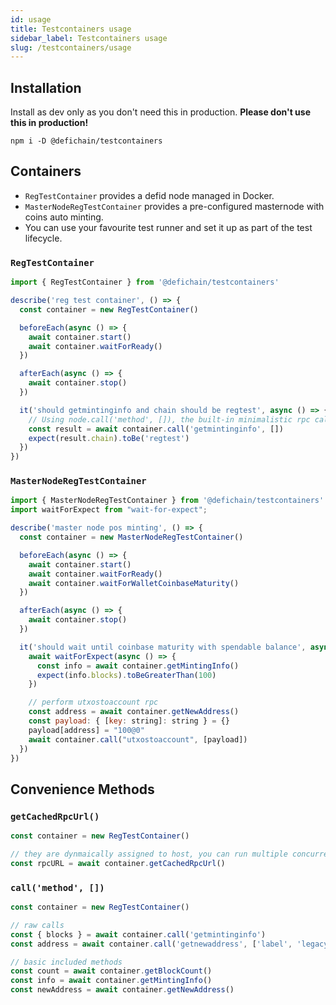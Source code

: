 ```yaml
---
id: usage
title: Testcontainers usage
sidebar_label: Testcontainers usage
slug: /testcontainers/usage
---
```


## Installation

Install as dev only as you don't need this in production. **Please don't use this in production!**

```shell
npm i -D @defichain/testcontainers
```

## Containers

* `RegTestContainer` provides a defid node managed in Docker.
* `MasterNodeRegTestContainer` provides a pre-configured masternode with coins auto minting.
* You can use your favourite test runner and set it up as part of the test lifecycle.

### `RegTestContainer`

```js
import { RegTestContainer } from '@defichain/testcontainers'

describe('reg test container', () => {
  const container = new RegTestContainer()

  beforeEach(async () => {
    await container.start()
    await container.waitForReady()
  })

  afterEach(async () => {
    await container.stop()
  })

  it('should getmintinginfo and chain should be regtest', async () => {
    // Using node.call('method', []), the built-in minimalistic rpc call
    const result = await container.call('getmintinginfo', [])
    expect(result.chain).toBe('regtest')
  })
})
```

### `MasterNodeRegTestContainer`

```js
import { MasterNodeRegTestContainer } from '@defichain/testcontainers'
import waitForExpect from "wait-for-expect";

describe('master node pos minting', () => {
  const container = new MasterNodeRegTestContainer()

  beforeEach(async () => {
    await container.start()
    await container.waitForReady()
    await container.waitForWalletCoinbaseMaturity()
  })

  afterEach(async () => {
    await container.stop()
  })

  it('should wait until coinbase maturity with spendable balance', async () => {
    await waitForExpect(async () => {
      const info = await container.getMintingInfo()
      expect(info.blocks).toBeGreaterThan(100)
    })

    // perform utxostoaccount rpc
    const address = await container.getNewAddress()
    const payload: { [key: string]: string } = {}
    payload[address] = "100@0"
    await container.call("utxostoaccount", [payload])
  })
})
```

## Convenience Methods

### `getCachedRpcUrl()`

```js
const container = new RegTestContainer()

// they are dynmaically assigned to host, you can run multiple concurrent tests!
const rpcURL = await container.getCachedRpcUrl()
```

### `call('method', [])`

```js
const container = new RegTestContainer()

// raw calls
const { blocks } = await container.call('getmintinginfo')
const address = await container.call('getnewaddress', ['label', 'legacy'])

// basic included methods
const count = await container.getBlockCount()
const info = await container.getMintingInfo()
const newAddress = await container.getNewAddress()
```
